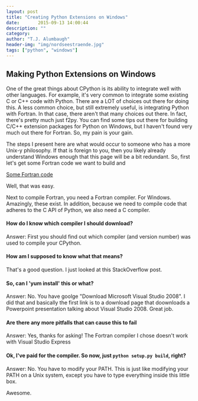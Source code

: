 ```yaml
---
layout: post
title: "Creating Python Extensions on Windows"
date:       2015-09-13 14:00:44
description: ""
category: 
author: "T.J. Alumbaugh"
header-img: "img/nordseestraende.jpg"
tags: ["python", "windows"]
---
```


<h2 class="section-heading">Making Python Extensions on Windows</h2>

One of the great things about CPython is its ability to integrate well with other languages. For example, it's very common to integrate some existing C or C++ code with Python. There are a LOT of choices out there for doing this. A less common choice, but still extremely useful, is integrating Python with Fortran. In that case, there aren't that many choices out there. In fact, there's pretty much just f2py. You can find some tips out there for building C/C++ extension packages for Python on Windows, but I haven't found very much out there for Fortran. So, my pain is your gain.

The steps I present here are what would occur to someone who has a more Unix-y philosophy. If that is foreign to you, then you likely already understand Windows enough that this page will be a bit redundant. So, first let's get some Fortran code we want to build and 

<a href="http://www.github.com/talumbau/fortran_extension">Some Fortran code</a>

Well, that was easy.

Next to compile Fortran, you need a Fortran compiler. For Windows. Amazingly, these exist. In addition, because we need to compile code that adheres to the C API of Python, we also need a C compiler.

<h4> How do I know which compiler I should download?</h4>
Answer: First you should find out which compiler (and version number) was used to compile your CPython.

<h4> How am I supposed to know what that means? </h4>
That's a good question. I just looked at this StackOverflow post. 

<h4> So, can I 'yum install' this or what?</h4>
Answer: No. You have goolge "Download Microsoft Visual Studio 2008". I did that and basically the first link is to a download page that doownloads a Powerpoint presentation talking about Visual Studio 2008. Great job.

<h4>Are there any more pitfalls that can cause this to fail</h4>
Answer: Yes, thanks for asking! The Fortran compiler I chose doesn't work with Visual Studio Express

<h4> Ok, I've paid for the compiler. So now, just <code>python setup.py build</code>, right? </h4>
Answer: No. You have to modify your PATH. This is just like modifying your PATH on a Unix system, except you have to type everything inside this little box.


Awesome.


